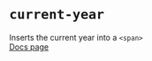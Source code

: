 # `current-year`

Inserts the current year into a `<span>`  
[Docs page](greenvision.media/docs/scripting/#current-year)
